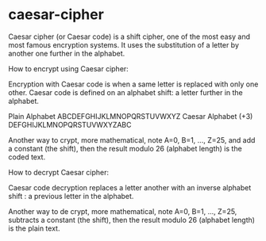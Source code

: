 # caesar-cipher
Caesar cipher (or Caesar code) is a shift cipher, one of the most easy and most famous encryption systems. It uses the substitution of a
letter by another one further in the alphabet.

How to encrypt using Caesar cipher:

Encryption with Caesar code is when a same letter is replaced with only one other. Caesar code is defined on an alphabet shift: a letter
further in the alphabet.

Plain Alphabet	ABCDEFGHIJKLMNOPQRSTUVWXYZ
Caesar Alphabet (+3)	DEFGHIJKLMNOPQRSTUVWXYZABC

Another way to crypt, more mathematical, note A=0, B=1, ..., Z=25, and add a constant (the shift), then the result modulo 26 
(alphabet length) is the coded text.

How to decrypt Caesar cipher:

Caesar code decryption replaces a letter another with an inverse alphabet shift : a previous letter in the alphabet.

Another way to de crypt, more mathematical, note A=0, B=1, ..., Z=25, subtracts a constant (the shift), then the result modulo 
26 (alphabet length) is the plain text.
